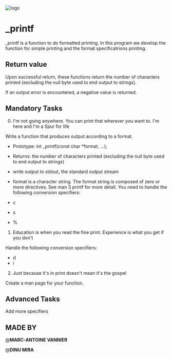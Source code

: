 ![logo](https://user-images.githubusercontent.com/113547513/200679698-7dd24f94-1616-4c1f-849c-d8493a6d97f3.png)



# _printf

_printf is a function to do formatted printing. In this program we develop the function for simple printing and the format specificatrions printing.

## Return value

Upon successful return, these functions return the number of characters printed (excluding the null byte used to end output to strings).

If an output error is encountered, a negative value is returned.

## Mandatory Tasks

0. I'm not going anywhere. You can print that wherever you want to. I'm here and I'm a Spur for life

Write a function that produces output according to a format.

- Prototype: int _printf(const char *format, ...);
- Returns: the number of characters printed (excluding the null byte used to end output to strings)
- write output to stdout, the standard output stream
- format is a character string. The format string is composed of zero or more directives. See man 3 printf for more detail. You need 
   to handle the following conversion specifiers:

- c
- s
- %

1. Education is when you read the fine print. Experience is what you get if you don't

Handle the following conversion specifiers:

- d
- i

2. Just because it's in print doesn't mean it's the gospel

Create a man page for your function.

## Advanced Tasks

Add more specifiers

## MADE BY

 @**MARC-ANTOINE VANNIER**
 
 @**DINU MIRA**
